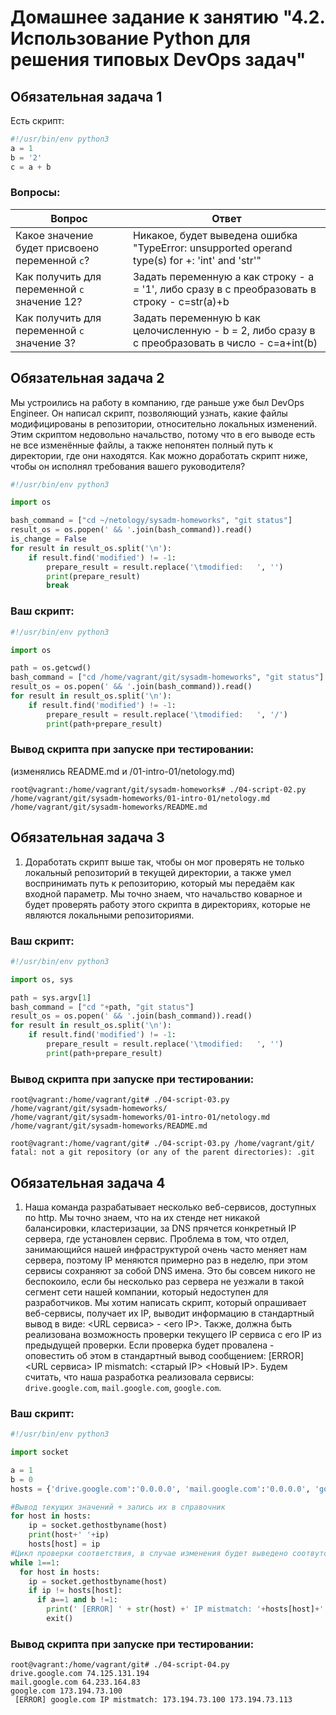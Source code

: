 # Домашнее задание к занятию "4.2. Использование Python для решения типовых DevOps задач"

## Обязательная задача 1

Есть скрипт:
```python
#!/usr/bin/env python3
a = 1
b = '2'
c = a + b
```

### Вопросы:
| Вопрос  | Ответ |
| ------------- | ------------- |
| Какое значение будет присвоено переменной `c`?  | Никакое, будет выведена ошибка "TypeError: unsupported operand type(s) for +: 'int' and 'str'"  |
| Как получить для переменной `c` значение 12?  | Задать переменную a как строку - a = '1', либо сразу в c преобразовать в строку - c=str(a)+b  |
| Как получить для переменной `c` значение 3?  | Задать переменную b как целочисленную - b = 2, либо сразу в c преобразовать в число - c=a+int(b)  |

## Обязательная задача 2
Мы устроились на работу в компанию, где раньше уже был DevOps Engineer. Он написал скрипт, позволяющий узнать, какие файлы модифицированы в репозитории, относительно локальных изменений. Этим скриптом недовольно начальство, потому что в его выводе есть не все изменённые файлы, а также непонятен полный путь к директории, где они находятся. Как можно доработать скрипт ниже, чтобы он исполнял требования вашего руководителя?

```python
#!/usr/bin/env python3

import os

bash_command = ["cd ~/netology/sysadm-homeworks", "git status"]
result_os = os.popen(' && '.join(bash_command)).read()
is_change = False
for result in result_os.split('\n'):
    if result.find('modified') != -1:
        prepare_result = result.replace('\tmodified:   ', '')
        print(prepare_result)
        break
```

### Ваш скрипт:
```python
#!/usr/bin/env python3

import os

path = os.getcwd()
bash_command = ["cd /home/vagrant/git/sysadm-homeworks", "git status"]
result_os = os.popen(' && '.join(bash_command)).read()
for result in result_os.split('\n'):
    if result.find('modified') != -1:
        prepare_result = result.replace('\tmodified:   ', '/')
        print(path+prepare_result)
```

### Вывод скрипта при запуске при тестировании:
(изменялись README.md и /01-intro-01/netology.md)
```
root@vagrant:/home/vagrant/git/sysadm-homeworks# ./04-script-02.py
/home/vagrant/git/sysadm-homeworks/01-intro-01/netology.md
/home/vagrant/git/sysadm-homeworks/README.md
```

## Обязательная задача 3
1. Доработать скрипт выше так, чтобы он мог проверять не только локальный репозиторий в текущей директории, а также умел воспринимать путь к репозиторию, который мы передаём как входной параметр. Мы точно знаем, что начальство коварное и будет проверять работу этого скрипта в директориях, которые не являются локальными репозиториями.

### Ваш скрипт:
```python
#!/usr/bin/env python3

import os, sys

path = sys.argv[1]
bash_command = ["cd "+path, "git status"]
result_os = os.popen(' && '.join(bash_command)).read()
for result in result_os.split('\n'):
    if result.find('modified') != -1:
        prepare_result = result.replace('\tmodified:   ', '')
        print(path+prepare_result)
```

### Вывод скрипта при запуске при тестировании:
```
root@vagrant:/home/vagrant/git# ./04-script-03.py /home/vagrant/git/sysadm-homeworks/
/home/vagrant/git/sysadm-homeworks/01-intro-01/netology.md
/home/vagrant/git/sysadm-homeworks/README.md

root@vagrant:/home/vagrant/git# ./04-script-03.py /home/vagrant/git/
fatal: not a git repository (or any of the parent directories): .git
```

## Обязательная задача 4
1. Наша команда разрабатывает несколько веб-сервисов, доступных по http. Мы точно знаем, что на их стенде нет никакой балансировки, кластеризации, за DNS прячется конкретный IP сервера, где установлен сервис. Проблема в том, что отдел, занимающийся нашей инфраструктурой очень часто меняет нам сервера, поэтому IP меняются примерно раз в неделю, при этом сервисы сохраняют за собой DNS имена. Это бы совсем никого не беспокоило, если бы несколько раз сервера не уезжали в такой сегмент сети нашей компании, который недоступен для разработчиков. Мы хотим написать скрипт, который опрашивает веб-сервисы, получает их IP, выводит информацию в стандартный вывод в виде: <URL сервиса> - <его IP>. Также, должна быть реализована возможность проверки текущего IP сервиса c его IP из предыдущей проверки. Если проверка будет провалена - оповестить об этом в стандартный вывод сообщением: [ERROR] <URL сервиса> IP mismatch: <старый IP> <Новый IP>. Будем считать, что наша разработка реализовала сервисы: `drive.google.com`, `mail.google.com`, `google.com`.

### Ваш скрипт:
```python
#!/usr/bin/env python3

import socket

a = 1
b = 0
hosts = {'drive.google.com':'0.0.0.0', 'mail.google.com':'0.0.0.0', 'google.com':'0.0.0.0'}

#Вывод текущих значений + запись их в справочник
for host in hosts:
    ip = socket.gethostbyname(host)
    print(host+' '+ip)
    hosts[host] = ip
#Цикл проверки соответствия, в случае изменения будет выведено соотвутствующее сообщение и выход из цикла
while 1==1:
  for host in hosts:
    ip = socket.gethostbyname(host)
    if ip != hosts[host]:
      if a==1 and b !=1:
        print(' [ERROR] ' + str(host) +' IP mistmatch: '+hosts[host]+' '+ip)
        exit()
```

### Вывод скрипта при запуске при тестировании:
```
root@vagrant:/home/vagrant/git# ./04-script-04.py
drive.google.com 74.125.131.194
mail.google.com 64.233.164.83
google.com 173.194.73.100
 [ERROR] google.com IP mistmatch: 173.194.73.100 173.194.73.113
```
